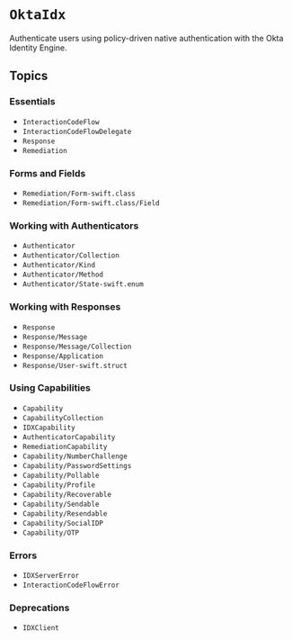 # ``OktaIdx``

Authenticate users using policy-driven native authentication with the Okta Identity Engine.

## Topics

### Essentials

- ``InteractionCodeFlow``
- ``InteractionCodeFlowDelegate``
- ``Response``
- ``Remediation``

### Forms and Fields

- ``Remediation/Form-swift.class``
- ``Remediation/Form-swift.class/Field``

### Working with Authenticators

- ``Authenticator``
- ``Authenticator/Collection``
- ``Authenticator/Kind``
- ``Authenticator/Method``
- ``Authenticator/State-swift.enum``

### Working with Responses

- ``Response``
- ``Response/Message``
- ``Response/Message/Collection``
- ``Response/Application``
- ``Response/User-swift.struct``

### Using Capabilities

- ``Capability``
- ``CapabilityCollection``
- ``IDXCapability``
- ``AuthenticatorCapability``
- ``RemediationCapability``
- ``Capability/NumberChallenge``
- ``Capability/PasswordSettings``
- ``Capability/Pollable``
- ``Capability/Profile``
- ``Capability/Recoverable``
- ``Capability/Sendable``
- ``Capability/Resendable``
- ``Capability/SocialIDP``
- ``Capability/OTP``

### Errors

- ``IDXServerError``
- ``InteractionCodeFlowError``

### Deprecations

- ``IDXClient``
